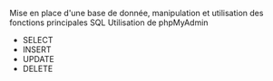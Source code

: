 Mise en place d'une base de donnée, manipulation et utilisation des fonctions principales SQL
Utilisation de phpMyAdmin
 - SELECT
 - INSERT
 - UPDATE
 - DELETE

